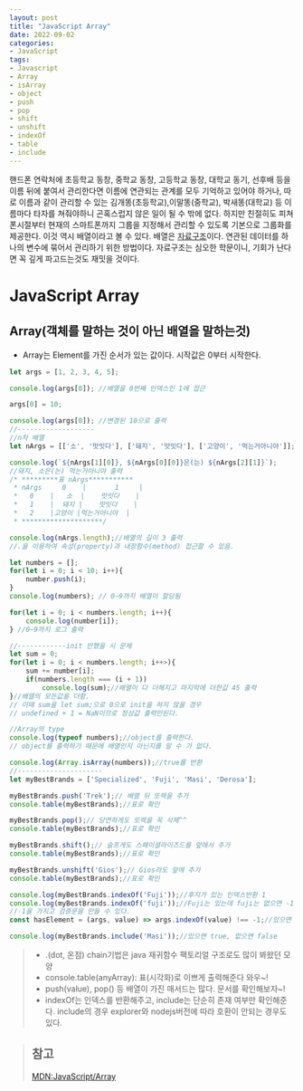 ```yaml
---
layout: post
title: "JavaScript Array"
date: 2022-09-02
categories:
- JavaScript
tags:
- Javascript
- Array
- isArray
- object
- push
- pop
- shift
- unshift
- indexOf
- table
- include
---
```

핸드폰 연락처에 초등학교 동창, 중학교 동창, 고등학교 동창, 대학교 동기, 선후배 등을 이름 뒤에 붙여서 관리한다면 이름에 연관되는 관계를 모두 기억하고 있어야 하거나, 따로 이름과 같이 관리할 수 있는 김개똥(초등학교),이말똥(중학교), 박새똥(대학교) 등 이름마다 타자를 쳐줘야하니 곤혹스럽지 않은 일이 될 수 밖에 없다. 하지만 친절히도 피쳐폰시절부터 현재의 스마트폰까지 그룹을 지정해서 관리할 수 있도록 기본으로 그룹화를 제공한다. 이것 역시 배열이라고 볼 수 있다. 배열은 [자료구조](https://namu.wiki/w/%EC%9E%90%EB%A3%8C%EA%B5%AC%EC%A1%B0)이다. 연관된 데이터를 하나의 변수에 묶어서 관리하기 위한 방법이다. 자료구조는 심오한 학문이니, 기회가 난다면 꼭 깊게 파고드는것도 재밋을 것이다.

# JavaScript Array

## Array(객체를 말하는 것이 아닌 배열을 말하는것)
- Array는 Element를 가진 순서가 있는 값이다. 시작값은 0부터 시작한다.


```javascript
let args = [1, 2, 3, 4, 5];

console.log(args[0]); //배열을 0번째 인덱스인 1에 접근

args[0] = 10;

console.log(args[0]); //변경된 10으로 출력
//-------------------
//n차 배열
let nArgs = [['소', '맛잇다'], ['돼지', '맛잇다'], ['고양이', '먹는거아니야']];

console.log(`${nArgs[1][0]}, ${nArgs[0][0]}은(는) ${nArgs[2][1]}`);
//돼지, 소은(는) 먹는거아니야 출력
/* *********표 nArgs***********
 * nArgs     0    |       1     |
 *   0    |   소  |    맛잇다    |
 *   1    |  돼지 |    맛잇다    |
 *   2    |고양이 |먹는거아니야  |
 * ********************/

console.log(nArgs.length);//배열의 길이 3 출력
//.을 이용하여 속성(property)과 내장함수(method) 접근할 수 있음.

let numbers = [];
for(let i = 0; i < 10; i++){
    number.push(i);
}
console.log(numbers); // 0~9까지 배열이 할당됨

for(let i = 0; i < numbers.length; i++){
    console.log(number[i]); 
} //0~9까지 로그 출력

//------------init 안했을 시 문제
let sum = 0;
for(let i = 0; i < numbers.length; i++>){
    sum += number[i];
    if(numbers.length === (i + 1))
        console.log(sum);//배열이 다 더해지고 마지막에 더한값 45 출력
}//배열의 모든값을 더함. 
// 이때 sum을 let sum;으로 0으로 init을 하지 않을 경우
// undefined + 1 = NaN이므로 정상값 출력안된다.

//Array의 type
console.log(typeof numbers);//object를 출력한다.
// object를 출력하기 때문에 배열인지 아닌지를 알 수 가 없다.

console.log(Array.isArray(numbers));//true를 반환
//---------------------
let myBestBrands = ['Specialized', 'Fuji', 'Masi', 'Derosa'];

myBestBrands.push('Trek');// 배열 뒤 또렉을 추가
console.table(myBestBrands);//표로 확인

myBestBrands.pop();// 당연하게도 또렉을 꼭 삭제^^
console.table(myBestBrands);//표로 확인

myBestBrands.shift();// 슬프게도 스페이셜라이즈드를 앞에서 추가
console.table(myBestBrands);//표로 확인

myBestBrands.unshift('Gios');// Gios라도 앞에 추가
console.table(myBestBrands);//표로 확인

console.log(myBestBrands.indexOf('Fuji'));//후지가 있는 인덱스반환 1
console.log(myBestBrands.indexOf('fuji'));//Fuji는 있는데 fuji는 없으면 -1을 반환
//-1을 가지고 검증문을 만들 수 있다.
const hasElement = (args, value) => args.indexOf(value) !== -1;//있으면 true 없으면 false

console.log(myBestBrands.include('Masi'));//있으면 true, 없으면 false
```

> - .(dot, 온점) chain기법은 java 재귀함수 팩토리얼 구조로도 많이 봐왔던 모양
> - console.table(anyArray): 표(시각화)로 이쁘게 출력해준다 와우~!
> - push(value), pop() 등 배열이 가진 매서드는 많다. 문서를 확인해보자~!
> - indexOf는 인덱스를 반환해주고, include는 단순히 존재 여부만 확인해준다. include의 경우 explorer와 nodejs버전에 따라 호환이 안되는 경우도 있다.


> ## 참고
> [MDN:JavaScript/Array](https://developer.mozilla.org/ko/docs/Web/JavaScript/Reference/Global_Objects/Array)